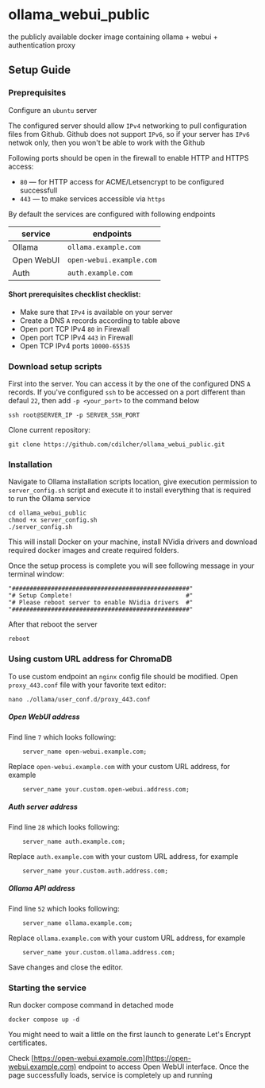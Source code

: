 # ollama_webui_public
the publicly available docker image containing ollama + webui + authentication proxy

## Setup Guide

### Preprequisites

Configure an `ubuntu` server

The configured server should allow `IPv4` networking to pull configuration files from Github. Github does not support `IPv6`, so if your server has `IPv6` netwok only, then you won't be able to work with the Github

Following ports should be open in the firewall to enable HTTP and HTTPS access:

- `80` — for HTTP access for ACME/Letsencrypt to be configured successfull
- `443` — to make services accessible via `https`

By default the services are configured with following endpoints

| service | endpoints |
|------|-----------|
| Ollama | `ollama.example.com` |
| Open WebUI | `open-webui.example.com` |
| Auth | `auth.example.com` |

#### Short prerequisites checklist checklist:

- Make sure that `IPv4` is available on your server
- Create a DNS `A` records according to table above
- Open port TCP IPv4 `80` in Firewall
- Open port TCP IPv4 `443` in Firewall
- Open TCP IPv4 ports `10000-65535`

### Download setup scripts

First into the server. You can access it by the one of the configured DNS `A` records. If you've configured `ssh` to be accessed on a port different than defaul `22`, then add `-p <your_port>` to the command below

```shell
ssh root@SERVER_IP -p SERVER_SSH_PORT
```

Clone current repository:

```shell
git clone https://github.com/cdilcher/ollama_webui_public.git
```

### Installation

Navigate to Ollama installation scripts location, give execution permission to `server_config.sh` script and execute it to install everything that is required to run the Ollama service

```shell
cd ollama_webui_public
chmod +x server_config.sh
./server_config.sh
```

This will install Docker on your machine, install NVidia drivers and download required docker images and create required folders.

Once the setup process is complete you will see following message in your terminal window:

```shell
"##################################################"
"# Setup Complete!                                #"
"# Please reboot server to enable NVidia drivers  #"
"##################################################"
```

After that reboot the server

```shell
reboot
```

### Using custom URL address for ChromaDB

To use custom endpoint an `nginx` config file should be modified. Open `proxy_443.conf` file with your favorite text editor:

```shell
nano ./ollama/user_conf.d/proxy_443.conf
```

##### Open WebUI address

Find line `7` which looks following:

```shell
    server_name open-webui.example.com;
```

Replace `open-webui.example.com` with your custom URL address, for example

```shell
    server_name your.custom.open-webui.address.com;
```

##### Auth server address

Find line `28` which looks following:

```shell
    server_name auth.example.com;
```

Replace `auth.example.com` with your custom URL address, for example

```shell
    server_name your.custom.auth.address.com;
```

##### Ollama API address

Find line `52` which looks following:

```shell
    server_name ollama.example.com;
```

Replace `ollama.example.com` with your custom URL address, for example

```shell
    server_name your.custom.ollama.address.com;
```

Save changes and close the editor.


### Starting the service

Run docker compose command in detached mode

```shell
docker compose up -d
```

You might need to wait a little on the first launch to generate Let's Encrypt certificates.

Check [https://open-webui.example.com](https://open-webui.example.com) endpoint to access Open WebUI interface. Once the page successfully loads, service is completely up and running
